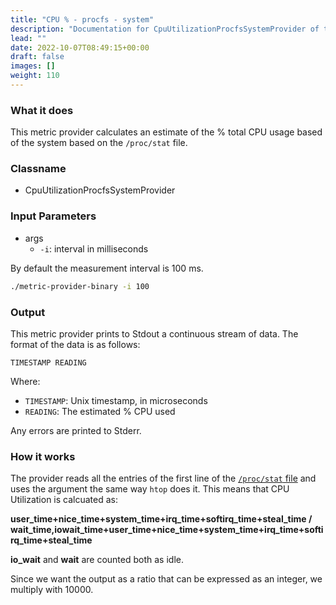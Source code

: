 ```yaml
---
title: "CPU % - procfs - system"
description: "Documentation for CpuUtilizationProcfsSystemProvider of the Green Metrics Tool"
lead: ""
date: 2022-10-07T08:49:15+00:00
draft: false
images: []
weight: 110
---
```


### What it does

This metric provider calculates an estimate of the % total CPU usage based of the system based on the `/proc/stat` file.

### Classname

- CpuUtilizationProcfsSystemProvider

### Input Parameters

- args
    - `-i`: interval in milliseconds

By default the measurement interval is 100 ms.

```bash
./metric-provider-binary -i 100
```

### Output

This metric provider prints to Stdout a continuous stream of data. The format of the data is as follows:

`TIMESTAMP READING`

Where:
- `TIMESTAMP`: Unix timestamp, in microseconds
- `READING`: The estimated % CPU used

Any errors are printed to Stderr.

### How it works

The provider reads all the entries of the first line of the [`/proc/stat` file](https://www.kernel.org/doc/html/latest/filesystems/proc.html) and
uses the argument the same way `htop` does it. This means that CPU Utilization is
calcuated as:

**user_time+nice_time+system_time+irq_time+softirq_time+steal_time / wait_time,iowait_time+user_time+nice_time+system_time+irq_time+softirq_time+steal_time**

**io_wait** and **wait** are counted both as idle.

Since we want the output as a ratio that can be expressed as an integer, we multiply with 10000.
